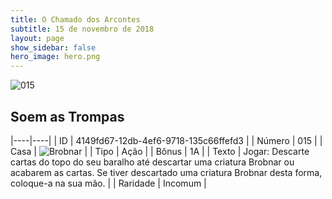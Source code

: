 ```yaml
---
title: O Chamado dos Arcontes
subtitle: 15 de novembro de 2018
layout: page
show_sidebar: false
hero_image: hero.png
---
```


![015](https://cdn.keyforgegame.com/media/card_front/pt/341_015_8HXH9WQ5P4V4_pt.png)

## Soem as Trompas

|----|----|
| ID | 4149fd67-12db-4ef6-9718-135c66ffefd3 |
| Número | 015 |
| Casa | ![Brobnar](https://archonarcana.com/images/thumb/e/e0/Brobnar.png/22px-Brobnar.png "Brobnar") |
| Tipo | Ação |
| Bônus | 1A |
| Texto | Jogar: Descarte cartas do topo do seu baralho até descartar uma criatura Brobnar ou acabarem as cartas. Se tiver descartado uma criatura Brobnar desta forma, coloque-a na sua mão. |
| Raridade | Incomum |
